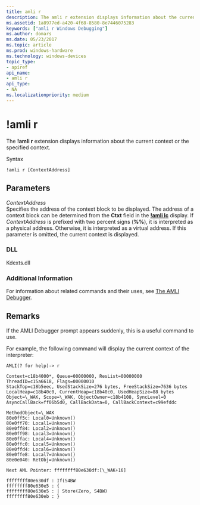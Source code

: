 ```yaml
---
title: amli r
description: The amli r extension displays information about the current context or the specified context.
ms.assetid: 1a8977ed-a420-4f68-8580-8e7446075283
keywords: ["amli r Windows Debugging"]
ms.author: domars
ms.date: 05/23/2017
ms.topic: article
ms.prod: windows-hardware
ms.technology: windows-devices
topic_type:
- apiref
api_name:
- amli r
api_type:
- NA
ms.localizationpriority: medium
---
```


# !amli r


The **!amli r** extension displays information about the current context or the specified context.

Syntax

```
!amli r [ContextAddress]
```

## <span id="ddk__amli_r_dbg"></span><span id="DDK__AMLI_R_DBG"></span>Parameters


<span id="_______ContextAddress______"></span><span id="_______contextaddress______"></span><span id="_______CONTEXTADDRESS______"></span> *ContextAddress*   
Specifies the address of the context block to be displayed. The address of a context block can be determined from the **Ctxt** field in the [**!amli lc**](-amli-lc.md) display. If *ContextAddress* is prefixed with two percent signs (**%%**), it is interpreted as a physical address. Otherwise, it is interpreted as a virtual address. If this parameter is omitted, the current context is displayed.

### <span id="DLL"></span><span id="dll"></span>DLL

Kdexts.dll

### <span id="Additional_Information"></span><span id="additional_information"></span><span id="ADDITIONAL_INFORMATION"></span>Additional Information

For information about related commands and their uses, see [The AMLI Debugger](the-amli-debugger.md).

Remarks
-------

If the AMLI Debugger prompt appears suddenly, this is a useful command to use.

For example, the following command will display the current context of the interpreter:

```
AMLI(? for help)-> r

Context=c18b4000*, Queue=00000000, ResList=00000000
ThreadID=c15a6618, Flags=00000010
StackTop=c18b5eec, UsedStackSize=276 bytes, FreeStackSize=7636 bytes
LocalHeap=c18b40c0, CurrentHeap=c18b40c0, UsedHeapSize=88 bytes
Object=\_WAK, Scope=\_WAK, ObjectOwner=c18b4108, SyncLevel=0
AsyncCallBack=ff06b5d0, CallBackData=0, CallBackContext=c99efddc

MethodObject=\_WAK
80e0ff5c: Local0=Unknown()
80e0ff70: Local1=Unknown()
80e0ff84: Local2=Unknown()
80e0ff98: Local3=Unknown()
80e0ffac: Local4=Unknown()
80e0ffc0: Local5=Unknown()
80e0ffd4: Local6=Unknown()
80e0ffe8: Local7=Unknown()
80e0e040: RetObj=Unknown()

Next AML Pointer: ffffffff80e630df:[\_WAK+16]

ffffffff80e630df : If(S4BW
ffffffff80e630e5 : {
ffffffff80e630e5 : | Store(Zero, S4BW)
ffffffff80e630eb : }
```

 

 





